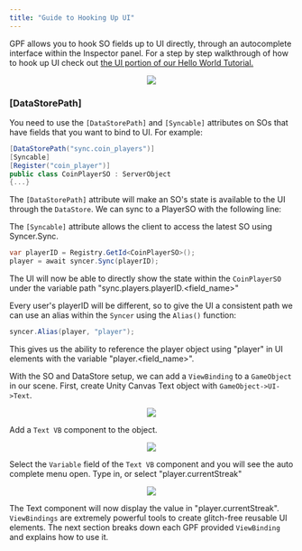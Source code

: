 ```yaml
---
title: "Guide to Hooking Up UI"
---
```


GPF allows you to hook SO fields up to UI directly, through an autocomplete interface within the Inspector panel. For a step by step walkthrough of how to hook up UI check out [the UI portion of our Hello World Tutorial.](https://docs.gameplumbers.com/hello_world/part3)

<center>
  <img src="/images/text_view_sq.png" />
</center>

### [DataStorePath]

You need to use the `[DataStorePath]` and `[Syncable]` attributes on SOs that have fields that you want to bind to UI. For example:

```csharp
[DataStorePath("sync.coin_players")]
[Syncable]
[Register("coin_player")]
public class CoinPlayerSO : ServerObject
{...}
```

The `[DataStorePath]` attribute will make an SO's state is available to the UI through the `DataStore`.
We can sync to a PlayerSO with the following line:

The `[Syncable]` attribute allows the client to access the latest SO using Syncer.Sync.

```csharp
var playerID = Registry.GetId<CoinPlayerSO>();
player = await syncer.Sync(playerID);
```

The UI will now be able to directly show the state within the `CoinPlayerSO` under the variable path "sync.players.playerID.<field_name>"

Every user's playerID will be different, so to give the UI a consistent path we can use an alias within the `Syncer` using the `Alias()` function:

```csharp
syncer.Alias(player, "player");
```

This gives us the ability to reference the player object using "player" in UI elements with the variable "player.<field_name>".

With the SO and DataStore setup, we can add a `ViewBinding` to a `GameObject` in our scene.
First, create Unity Canvas Text object with `GameObject->UI->Text`.

<center>
  <img src="/images/create_text_display.png" />
</center>

Add a `Text VB` component to the object.

<center>
  <img src="/images/add_text_vb.png" />
</center>

Select the `Variable` field of the `Text VB` component and you will see the auto complete menu open.
Type in, or select "player.currentStreak"

<center>
  <img src="/images/text_view_sq.png" />
</center>

The Text component will now display the value in "player.currentStreak".
`ViewBindings` are extremely powerful tools to create glitch-free reusable UI elements. The next section breaks down each GPF provided `ViewBinding` and explains how to use it.
